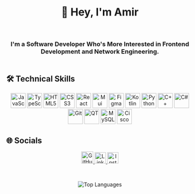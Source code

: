 <h1 align="center">👋 Hey, I'm Amir</h1>
<br>
<h3 align="center">
 I'm a Software Developer Who's More Interested in Frontend Development and Network Engineering.
  <br>
  <br>
</h3>



## 🛠️ Technical Skills

<p align="center">
  <!-- Frontend -->
 
  <img src="https://www.svgrepo.com/show/452045/js.svg" alt="JavaScript" width="40" height="40"/>
  <img src="https://www.svgrepo.com/show/354478/typescript-icon.svg" alt="TypeScript" width="40" height="40"/>
  <img src="https://www.svgrepo.com/show/452228/html-5.svg" alt="HTML5" width="40" height="40"/>
  <img src="https://www.svgrepo.com/show/452185/css-3.svg" alt="CSS3" width="40" height="40"/>
  <img src="https://www.svgrepo.com/show/374035/reactts.svg" alt="React" width="40" height="40"/>
   <img src="https://cdn.jsdelivr.net/gh/devicons/devicon@latest/icons/materialui/materialui-original.svg" alt="Mui" width="40" height="40"/>

       
  <!-- Design -->
  <img src="https://www.svgrepo.com/show/452202/figma.svg" alt="Figma" width="40" height="40"/>
  
  <!-- Programming Languages -->
  <img src="https://www.svgrepo.com/show/373728/kotlin.svg" alt="Kotlin" width="40" height="40"/>
  <img src="https://www.svgrepo.com/show/452091/python.svg" alt="Python" width="40" height="40"/>
  <img src="https://cdn.jsdelivr.net/gh/devicons/devicon@latest/icons/cplusplus/cplusplus-original.svg" alt="C++" width="40" height="40"/>
  <img src="https://cdn.jsdelivr.net/gh/devicons/devicon@latest/icons/csharp/csharp-original.svg" alt="C#" width="40" height="40"/>
  <img src="https://cdn.jsdelivr.net/gh/devicons/devicon@latest/icons/git/git-original.svg" alt="Git" width="40" height="40"/>

  
  <!-- Other Technologies -->
  <img src="https://www.svgrepo.com/show/354243/qt.svg" alt="QT" width="40" height="40"/>
  <img src="https://www.svgrepo.com/show/355133/mysql.svg" alt="MySQL" width="40" height="40"/>
  <img src="https://www.svgrepo.com/show/448278/cisco.svg" alt="Cisco" width="40" height="40"/>
</p>



## 🌐 Socials

<p align="center">
  <a href="https://github.com/amirhakhavan">
    <img src="https://www.svgrepo.com/show/507319/github-circle.svg" alt="GitHub" height="32" width="32"/>
  </a> 
  <a href="https://www.linkedin.com/in/amirhakhavan/">
    <img src="https://www.svgrepo.com/show/382726/linkedin-linked-in.svg" alt="LinkedIn" height="30" width="30"/>
  </a> 
  <a href="https://instagram.com/amirh_akhavan">
    <img src="https://www.svgrepo.com/show/343562/instagram-social-media-network-communication-interaction-connection.svg" alt="Instagram" height="30" width="30"/>
  </a>
</p>

<br>
 
<p align="center">
  <img src="https://github-readme-stats.vercel.app/api/top-langs/?username=amirhakhavan&layout=compact&theme=radical" alt="Top Languages"/>
</p>
